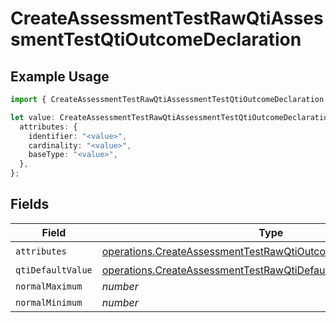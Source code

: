 # CreateAssessmentTestRawQtiAssessmentTestQtiOutcomeDeclaration

## Example Usage

```typescript
import { CreateAssessmentTestRawQtiAssessmentTestQtiOutcomeDeclaration } from "qti/models/operations";

let value: CreateAssessmentTestRawQtiAssessmentTestQtiOutcomeDeclaration = {
  attributes: {
    identifier: "<value>",
    cardinality: "<value>",
    baseType: "<value>",
  },
};
```

## Fields

| Field                                                                                                                                                  | Type                                                                                                                                                   | Required                                                                                                                                               | Description                                                                                                                                            |
| ------------------------------------------------------------------------------------------------------------------------------------------------------ | ------------------------------------------------------------------------------------------------------------------------------------------------------ | ------------------------------------------------------------------------------------------------------------------------------------------------------ | ------------------------------------------------------------------------------------------------------------------------------------------------------ |
| `attributes`                                                                                                                                           | [operations.CreateAssessmentTestRawQtiOutcomeDeclarationAttributes](../../models/operations/createassessmenttestrawqtioutcomedeclarationattributes.md) | :heavy_check_mark:                                                                                                                                     | N/A                                                                                                                                                    |
| `qtiDefaultValue`                                                                                                                                      | [operations.CreateAssessmentTestRawQtiDefaultValue](../../models/operations/createassessmenttestrawqtidefaultvalue.md)                                 | :heavy_minus_sign:                                                                                                                                     | N/A                                                                                                                                                    |
| `normalMaximum`                                                                                                                                        | *number*                                                                                                                                               | :heavy_minus_sign:                                                                                                                                     | N/A                                                                                                                                                    |
| `normalMinimum`                                                                                                                                        | *number*                                                                                                                                               | :heavy_minus_sign:                                                                                                                                     | N/A                                                                                                                                                    |